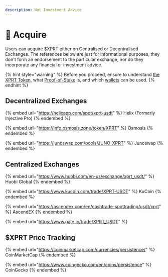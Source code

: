 ```yaml
---
description: Not Investment Advice
---
```


# 🛒 Acquire

Users can acquire $XPRT either on Centralised or Decentralised Exchanges. The references below are just for informational purposes, they don't form an endorsement to the particular exchange, nor do they incorporate any financial or investment advice.&#x20;

{% hint style="warning" %}
Before you proceed, ensure to understand [the XPRT Token](./), what [Proof-of-Stake](broken-reference) is, and which [wallets](../wallets.md) can be used.&#x20;
{% endhint %}

## Decentralized Exchanges

{% embed url="https://helixapp.com/spot/xprt-usdt" %}
Helix (Formerly Injective Pro)
{% endembed %}

{% embed url="https://info.osmosis.zone/token/XPRT" %}
Osmosis
{% endembed %}

{% embed url="https://junoswap.com/pools/JUNO-XPRT" %}
Junoswap
{% endembed %}



## Centralized Exchanges

{% embed url="https://www.huobi.com/en-us/exchange/xprt_usdt/" %}
Huobi Global
{% endembed %}

{% embed url="https://www.kucoin.com/trade/XPRT-USDT" %}
KuCoin
{% endembed %}

{% embed url="https://ascendex.com/en/cashtrade-spottrading/usdt/xprt" %}
AscendEX
{% endembed %}

{% embed url="https://www.gate.io/trade/XPRT_USDT" %}

## $XPRT Price Tracking

{% embed url="https://coinmarketcap.com/currencies/persistence/" %}
CoinMarketCap
{% endembed %}

{% embed url="https://www.coingecko.com/en/coins/persistence" %}
CoinGecko
{% endembed %}

